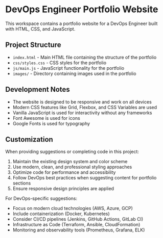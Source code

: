 <!-- Use this file to provide workspace-specific custom instructions to Copilot. For more details, visit https://code.visualstudio.com/docs/copilot/copilot-customization#_use-a-githubcopilotinstructionsmd-file -->

# DevOps Engineer Portfolio Website

This workspace contains a portfolio website for a DevOps Engineer built with HTML, CSS, and JavaScript.

## Project Structure

- `index.html` - Main HTML file containing the structure of the portfolio
- `css/styles.css` - CSS styles for the portfolio
- `js/main.js` - JavaScript functionality for the portfolio
- `images/` - Directory containing images used in the portfolio

## Development Notes

- The website is designed to be responsive and work on all devices
- Modern CSS features like Grid, Flexbox, and CSS Variables are used
- Vanilla JavaScript is used for interactivity without any frameworks
- Font Awesome is used for icons
- Google Fonts is used for typography

## Customization

When providing suggestions or completing code in this project:

1. Maintain the existing design system and color scheme
2. Use modern, clean, and professional styling approaches
3. Optimize code for performance and accessibility
4. Follow DevOps best practices when suggesting content for portfolio sections
5. Ensure responsive design principles are applied

For DevOps-specific suggestions:
- Focus on modern cloud technologies (AWS, Azure, GCP)
- Include containerization (Docker, Kubernetes)
- Consider CI/CD pipelines (Jenkins, GitHub Actions, GitLab CI)
- Infrastructure as Code (Terraform, Ansible, CloudFormation)
- Monitoring and observability tools (Prometheus, Grafana, ELK)
